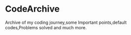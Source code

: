 # CodeArchive
Archive of my coding journey,some Important points,default codes,Problems solved and much more.
